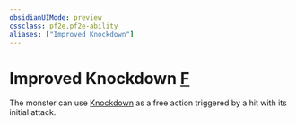 ```yaml
---
obsidianUIMode: preview
cssclass: pf2e,pf2e-ability
aliases: ["Improved Knockdown"]
---
```

# Improved Knockdown [F](rules/core-rulebook/chapter-9-playing-the-game.md#Actions "Free Action")

The monster can use [Knockdown](rules/abilities/knockdown.md) as a free action triggered by a hit with its initial attack.